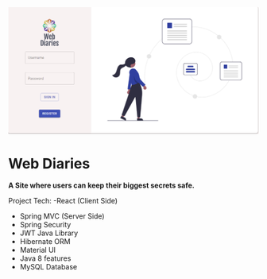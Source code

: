 ![Diary Login](https://github.com/Tobi-Adegbuji/diary-app/blob/master/about/login.PNG)
# Web Diaries

**A Site where users can keep their biggest secrets safe.**

 Project Tech: 
 -React (Client Side)
- Spring MVC (Server Side)
- Spring Security
- JWT Java Library
- Hibernate ORM
- Material UI 
- Java 8 features
- MySQL Database


